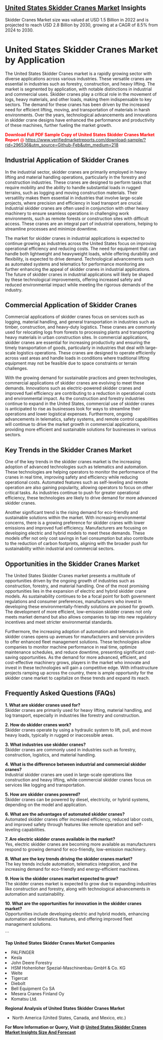 <h2><a href="https://www.verifiedmarketreports.com/download-sample/?rid=296536&amp;utm_source=Github-Feb&amp;utm_medium=218" target="_blank">United States Skidder Cranes Market</a> Insights</h2><p>Skidder Cranes Market size was valued at USD 1.5 Billion in 2022 and is projected to reach USD 2.8 Billion by 2030, growing at a CAGR of 8.5% from 2024 to 2030.</p><p> <h1>United States Skidder Cranes Market by Application</h1> <p>The United States Skidder Cranes market is a rapidly growing sector with diverse applications across various industries. These versatile cranes are essential in industries such as forestry, construction, and heavy lifting. The market is segmented by application, with notable distinctions in industrial and commercial uses. Skidder cranes play a critical role in the movement of logs, heavy materials, and other loads, making them indispensable to key sectors. The demand for these cranes has been driven by the increased need for efficient lifting, moving, and transportation of materials in harsh environments. Over the years, technological advancements and innovations in skidder crane designs have enhanced the performance and productivity of these machines, further fueling the market growth. <p><span class=""><span style="color: #ff0000;"><strong>Download Full PDF Sample Copy of United States Skidder Cranes Market Report</strong> @ </span><a href="https://www.verifiedmarketreports.com/download-sample/?rid=296536&amp;utm_source=Github-Feb&amp;utm_medium=218" target="_blank">https://www.verifiedmarketreports.com/download-sample/?rid=296536&amp;utm_source=Github-Feb&amp;utm_medium=218</a></span></p> </p> <h2>Industrial Application of Skidder Cranes</h2> <p>In the industrial sector, skidder cranes are primarily employed in heavy lifting and material handling operations, particularly in the forestry and construction industries. These cranes are designed to perform tasks that require mobility and the ability to handle substantial loads in rugged terrains, such as logging and moving construction materials. Their versatility makes them essential in industries that involve large-scale projects, where precision and efficiency in load transport are crucial. Industrial skidder cranes are often used in conjunction with other heavy machinery to ensure seamless operations in challenging work environments, such as remote forests or construction sites with difficult access. These cranes are an integral part of industrial operations, helping to streamline processes and minimize downtime. <p>The market for skidder cranes in industrial applications is expected to continue growing as industries across the United States focus on improving operational efficiency and reducing costs. The need for equipment that can handle both lightweight and heavyweight loads, while offering durability and flexibility, is expected to drive demand. Technological advancements such as automated systems and telematics for performance monitoring are further enhancing the appeal of skidder cranes in industrial applications. The future of skidder cranes in industrial applications will likely be shaped by these technological improvements, offering increased safety and reduced environmental impact while meeting the rigorous demands of the industry.</p> <h2>Commercial Application of Skidder Cranes</h2> <p>Commercial applications of skidder cranes focus on services such as logging, material handling, and general transportation in industries such as timber, construction, and heavy-duty logistics. These cranes are commonly used for relocating logs from forests to processing plants and transporting heavy materials in urban construction sites. In commercial applications, skidder cranes are essential for increasing productivity and ensuring the timely transportation of goods, particularly in industries that deal with large-scale logistics operations. These cranes are designed to operate efficiently across vast areas and handle loads in conditions where traditional lifting equipment may not be feasible due to space constraints or terrain challenges. <p>With the growing demand for sustainable practices and green technologies, commercial applications of skidder cranes are evolving to meet these demands. Innovations such as electric-powered skidder cranes and improved fuel efficiency are contributing to a reduction in operational costs and environmental impact. As the construction and forestry industries continue to expand in the United States, commercial use of skidder cranes is anticipated to rise as businesses look for ways to streamline their operations and lower logistical expenses. Furthermore, ongoing advancements in telematics, safety systems, and remote control capabilities will continue to drive the market growth in commercial applications, providing more efficient and sustainable solutions for businesses in various sectors.</p> <h2>Key Trends in the Skidder Cranes Market</h2> <p>One of the key trends in the skidder cranes market is the increasing adoption of advanced technologies such as telematics and automation. These technologies are helping operators to monitor the performance of the cranes in real time, improving safety and efficiency while reducing operational costs. Automated features such as self-leveling and remote operation are also gaining popularity, allowing operators to focus on other critical tasks. As industries continue to push for greater operational efficiency, these technologies are likely to drive demand for more advanced skidder cranes.</p> <p>Another significant trend is the rising demand for eco-friendly and sustainable solutions within the market. With increasing environmental concerns, there is a growing preference for skidder cranes with lower emissions and improved fuel efficiency. Manufacturers are focusing on developing electric and hybrid models to meet these demands. These models offer not only cost savings in fuel consumption but also contribute to the reduction of carbon footprints, aligning with the broader push for sustainability within industrial and commercial sectors.</p> <h2>Opportunities in the Skidder Cranes Market</h2> <p>The United States Skidder Cranes market presents a multitude of opportunities driven by the ongoing growth of industries such as construction, forestry, and material handling. One of the most promising opportunities lies in the expansion of electric and hybrid skidder crane models. As sustainability continues to be a focal point for both government regulations and consumer preferences, manufacturers who invest in developing these environmentally-friendly solutions are poised for growth. The development of more efficient, low-emission skidder cranes not only meets market demand but also allows companies to tap into new regulatory incentives and meet stricter environmental standards.</p> <p>Furthermore, the increasing adoption of automation and telematics in skidder cranes opens up avenues for manufacturers and service providers to offer enhanced fleet management solutions. These technologies allow companies to monitor machine performance in real time, optimize maintenance schedules, and reduce downtime, presenting significant cost-saving opportunities. As the demand for more advanced, efficient, and cost-effective machinery grows, players in the market who innovate and invest in these technologies will gain a competitive edge. With infrastructure projects ramping up across the country, there is ample opportunity for the skidder crane market to capitalize on these trends and expand its reach.</p> <h2>Frequently Asked Questions (FAQs)</h2> <p><strong>1. What are skidder cranes used for?</strong><br>Skidder cranes are primarily used for heavy lifting, material handling, and log transport, especially in industries like forestry and construction.</p> <p><strong>2. How do skidder cranes work?</strong><br>Skidder cranes operate by using a hydraulic system to lift, pull, and move heavy loads, typically in rugged or inaccessible areas.</p> <p><strong>3. What industries use skidder cranes?</strong><br>Skidder cranes are commonly used in industries such as forestry, construction, logistics, and material handling.</p> <p><strong>4. What is the difference between industrial and commercial skidder cranes?</strong><br>Industrial skidder cranes are used in large-scale operations like construction and heavy lifting, while commercial skidder cranes focus on services like logging and transportation.</p> <p><strong>5. How are skidder cranes powered?</strong><br>Skidder cranes can be powered by diesel, electricity, or hybrid systems, depending on the model and application.</p> <p><strong>6. What are the advantages of automated skidder cranes?</strong><br>Automated skidder cranes offer increased efficiency, reduced labor costs, and improved safety through features like remote operation and self-leveling capabilities.</p> <p><strong>7. Are electric skidder cranes available in the market?</strong><br>Yes, electric skidder cranes are becoming more available as manufacturers respond to growing demand for eco-friendly, low-emission machinery.</p> <p><strong>8. What are the key trends driving the skidder cranes market?</strong><br>The key trends include automation, telematics integration, and the increasing demand for eco-friendly and energy-efficient machines.</p> <p><strong>9. How is the skidder cranes market expected to grow?</strong><br>The skidder cranes market is expected to grow due to expanding industries like construction and forestry, along with technological advancements in automation and sustainability.</p> <p><strong>10. What are the opportunities for innovation in the skidder cranes market?</strong><br>Opportunities include developing electric and hybrid models, enhancing automation and telematics features, and offering improved fleet management solutions.</p> ```</p><p><strong>Top United States Skidder Cranes Market Companies</strong></p><div data-test-id=""><p><li>PALFINGER</li><li> Kesla</li><li> John Deere Forestry</li><li> HSM Hohenloher Spezial-Maschinenbau GmbH & Co. KG</li><li> Welte</li><li> Tigercat</li><li> Diebolt</li><li> Bell Equipment Co SA</li><li> Mesera Cranes Finland Oy</li><li> Komatsu Ltd.</li></p><div><strong>Regional Analysis of&nbsp;United States Skidder Cranes Market</strong></div><ul><li dir="ltr"><p dir="ltr">North America&nbsp;(United States, Canada, and Mexico, etc.)</p></li></ul><p><strong>For More Information or Query, Visit @&nbsp;</strong><strong><a href="https://www.verifiedmarketreports.com/product/skidder-cranes-market/?utm_source=Github-Feb&amp;utm_medium=218" target="_blank">United States Skidder Cranes Market Insights Size And Forecast</a></strong></p></div>
